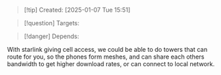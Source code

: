 
>[!tip] Created: [2025-01-07 Tue 15:51]

>[!question] Targets: 

>[!danger] Depends: 

With starlink giving cell access, we could be able to do towers that can route for you, so the phones form meshes, and can share each others bandwidth to get higher download rates, or can connect to local network.